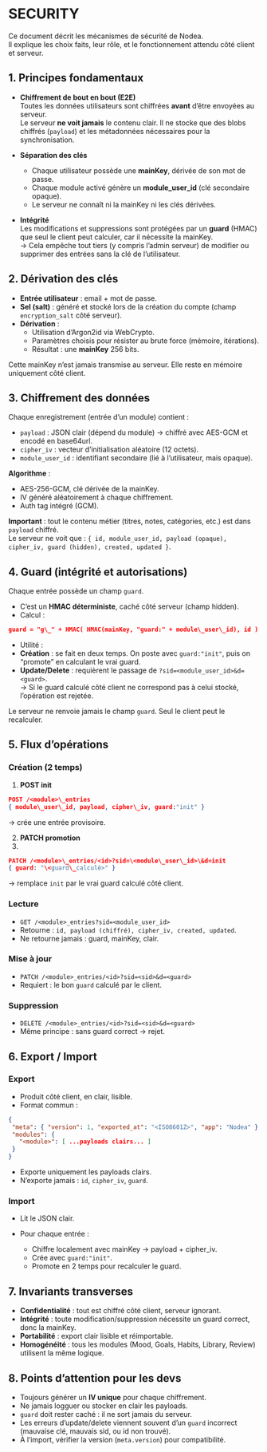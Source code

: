 # SECURITY

Ce document décrit les mécanismes de sécurité de Nodea.  
Il explique les choix faits, leur rôle, et le fonctionnement attendu côté client et serveur.

## 1. Principes fondamentaux

- **Chiffrement de bout en bout (E2E)**  
  Toutes les données utilisateurs sont chiffrées **avant** d’être envoyées au serveur.  
  Le serveur **ne voit jamais** le contenu clair. Il ne stocke que des blobs chiffrés (`payload`) et les métadonnées nécessaires pour la synchronisation.

- **Séparation des clés**  
  - Chaque utilisateur possède une **mainKey**, dérivée de son mot de passe.  
  - Chaque module activé génère un **module_user_id** (clé secondaire opaque).  
  - Le serveur ne connaît ni la mainKey ni les clés dérivées.

- **Intégrité**  
  Les modifications et suppressions sont protégées par un **guard** (HMAC) que seul le client peut calculer, car il nécessite la mainKey.  
  → Cela empêche tout tiers (y compris l’admin serveur) de modifier ou supprimer des entrées sans la clé de l’utilisateur.


## 2. Dérivation des clés

- **Entrée utilisateur** : email + mot de passe.  
- **Sel (salt)** : généré et stocké lors de la création du compte (champ `encryption_salt` côté serveur).  
- **Dérivation** :  
  - Utilisation d’Argon2id via WebCrypto.  
  - Paramètres choisis pour résister au brute force (mémoire, itérations).  
  - Résultat : une **mainKey** 256 bits.

Cette mainKey n’est jamais transmise au serveur. Elle reste en mémoire uniquement côté client.


## 3. Chiffrement des données

Chaque enregistrement (entrée d’un module) contient :  
- `payload` : JSON clair (dépend du module) → chiffré avec AES-GCM et encodé en base64url.  
- `cipher_iv` : vecteur d’initialisation aléatoire (12 octets).  
- `module_user_id` : identifiant secondaire (lié à l’utilisateur, mais opaque).  

**Algorithme** :  
- AES-256-GCM, clé dérivée de la mainKey.  
- IV généré aléatoirement à chaque chiffrement.  
- Auth tag intégré (GCM).  

**Important** : tout le contenu métier (titres, notes, catégories, etc.) est dans `payload` chiffré.  
Le serveur ne voit que : `{ id, module_user_id, payload (opaque), cipher_iv, guard (hidden), created, updated }`.


## 4. Guard (intégrité et autorisations)

Chaque entrée possède un champ `guard`.  
- C’est un **HMAC déterministe**, caché côté serveur (champ hidden).  
- Calcul :  

``` json
guard = "g\_" + HMAC( HMAC(mainKey, "guard:" + module\_user\_id), id )
```

- Utilité :  
- **Création** : se fait en deux temps. On poste avec `guard:"init"`, puis on “promote” en calculant le vrai guard.  
- **Update/Delete** : requièrent le passage de `?sid=<module_user_id>&d=<guard>`.  
  → Si le guard calculé côté client ne correspond pas à celui stocké, l’opération est rejetée.

Le serveur ne renvoie jamais le champ `guard`. Seul le client peut le recalculer.


## 5. Flux d’opérations

### Création (2 temps)
1. **POST init**  

``` json
POST /<module>\_entries
{ module\_user\_id, payload, cipher\_iv, guard:"init" }
```
→ crée une entrée provisoire.

2. **PATCH promotion**  
3. 

``` json
PATCH /<module>\_entries/<id>?sid=\<module\_user\_id>\&d=init
{ guard: "\<guard\_calculé>" }
```

→ remplace `init` par le vrai guard calculé côté client.

### Lecture
- `GET /<module>_entries?sid=<module_user_id>`  
- Retourne : `id, payload (chiffré), cipher_iv, created, updated`.  
- Ne retourne jamais : guard, mainKey, clair.

### Mise à jour
- `PATCH /<module>_entries/<id>?sid=<sid>&d=<guard>`  
- Requiert : le bon `guard` calculé par le client.

### Suppression
- `DELETE /<module>_entries/<id>?sid=<sid>&d=<guard>`  
- Même principe : sans guard correct → rejet.


## 6. Export / Import

### Export
- Produit côté client, en clair, lisible.  
- Format commun :

```json
{
 "meta": { "version": 1, "exported_at": "<ISO8601Z>", "app": "Nodea" },
 "modules": {
   "<module>": [ ...payloads clairs... ]
 }
}
```
* Exporte uniquement les payloads clairs.
* N’exporte jamais : `id`, `cipher_iv`, `guard`.

### Import

* Lit le JSON clair.
* Pour chaque entrée :

  * Chiffre localement avec mainKey → payload + cipher\_iv.
  * Crée avec `guard:"init"`.
  * Promote en 2 temps pour recalculer le guard.


## 7. Invariants transverses

* **Confidentialité** : tout est chiffré côté client, serveur ignorant.
* **Intégrité** : toute modification/suppression nécessite un guard correct, donc la mainKey.
* **Portabilité** : export clair lisible et réimportable.
* **Homogénéité** : tous les modules (Mood, Goals, Habits, Library, Review) utilisent la même logique.


## 8. Points d’attention pour les devs

* Toujours générer un **IV unique** pour chaque chiffrement.
* Ne jamais logguer ou stocker en clair les payloads.
* `guard` doit rester caché : il ne sort jamais du serveur.
* Les erreurs d’update/delete viennent souvent d’un `guard` incorrect (mauvaise clé, mauvais sid, ou id non trouvé).
* À l’import, vérifier la version (`meta.version`) pour compatibilité.